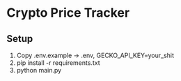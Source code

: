 # Crypto Price Tracker

## Setup
1. Copy .env.example -> .env,  GECKO_API_KEY=your_shit
2. pip install -r requirements.txt
3. python main.py
